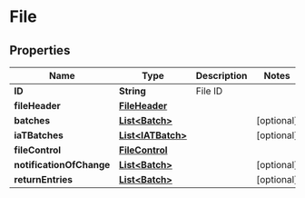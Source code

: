 # File

## Properties
Name | Type | Description | Notes
------------ | ------------- | ------------- | -------------
**ID** | **String** | File ID | 
**fileHeader** | [**FileHeader**](FileHeader.md) |  | 
**batches** | [**List&lt;Batch&gt;**](Batch.md) |  |  [optional]
**iaTBatches** | [**List&lt;IATBatch&gt;**](IATBatch.md) |  |  [optional]
**fileControl** | [**FileControl**](FileControl.md) |  | 
**notificationOfChange** | [**List&lt;Batch&gt;**](Batch.md) |  |  [optional]
**returnEntries** | [**List&lt;Batch&gt;**](Batch.md) |  |  [optional]
